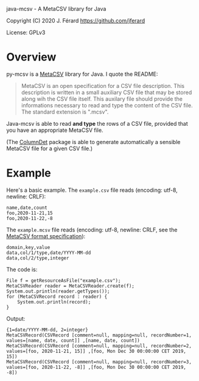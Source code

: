 java-mcsv - A MetaCSV library for Java

Copyright (C) 2020 J. Férard <https://github.com/jferard>

License: GPLv3

# Overview
py-mcsv is a [MetaCSV](https://github.com/jferard/MetaCSV) library for Java.
I quote the README:

> MetaCSV is an open specification for a CSV file description. This description
> is written in a small auxiliary CSV file that may be stored along wih the 
>CSV file itself. This auxilary file should provide the informations necessary 
>to read and type the content of the CSV file. The standard extension is 
>".mcsv".

Java-mcsv is able to read **and type** the rows of a CSV file, provided that you 
have an appropriate MetaCSV file.

(The [ColumnDet](https://github.com/jferard/ColumnDet) package is able to 
generate automatically a sensible MetaCSV file for a given CSV file.)  

# Example
Here's a basic example. The `example.csv` file reads (encoding: utf-8, 
newline: CRLF): 

    name,date,count
    foo,2020-11-21,15
    foo,2020-11-22,-8

The `example.mcsv` file reads (encoding: utf-8, 
newline: CRLF, see the [MetaCSV format specification](https://github.com/jferard/MetaCSV#full-specification-draft-0)):

    domain,key,value
    data,col/1/type,date/YYYY-MM-dd
    data,col/2/type,integer

The code is:

    File f = getResourceAsFile("example.csv");
    MetaCSVReader reader = MetaCSVReader.create(f);
    System.out.println(reader.getTypes());
    for (MetaCSVRecord record : reader) {
        System.out.println(record);
    }
        
Output:

    {1=date/YYYY-MM-dd, 2=integer}
    MetaCSVRecord(CSVRecord [comment=null, mapping=null, recordNumber=1, values=[name, date, count]] ,[name, date, count])
    MetaCSVRecord(CSVRecord [comment=null, mapping=null, recordNumber=2, values=[foo, 2020-11-21, 15]] ,[foo, Mon Dec 30 00:00:00 CET 2019, 15])
    MetaCSVRecord(CSVRecord [comment=null, mapping=null, recordNumber=3, values=[foo, 2020-11-22, -8]] ,[foo, Mon Dec 30 00:00:00 CET 2019, -8])
